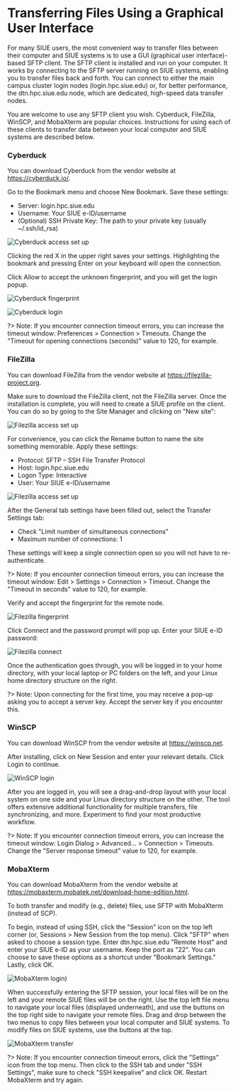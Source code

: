 # Transferring Files Using a Graphical User Interface

For many SIUE users, the most convenient way to transfer files between their computer and SIUE systems is to use a GUI (graphical user interface)-based SFTP client. The SFTP client is installed and run on your computer. It works by connecting to the SFTP server running on SIUE systems, enabling you to transfer files back and forth. You can connect to either the main campus cluster login nodes (login.hpc.siue.edu) or, for better performance, the dtn.hpc.siue.edu node, which are dedicated, high-speed data transfer nodes.

You are welcome to use any SFTP client you wish. Cyberduck, FileZilla, WinSCP, and MobaXterm are popular choices. Instructions for using each of these clients to transfer data between your local computer and SIUE systems are described below.

### Cyberduck

You can download Cyberduck from the vendor website at https://cyberduck.io/.

Go to the Bookmark menu and choose New Bookmark. Save these settings:

* Server: login.hpc.siue.edu
* Username: Your SIUE e-ID/username
* (Optional) SSH Private Key: The path to your private key (usually ~/.ssh/id_rsa)

![Cyberduck access set up](_media/data_management/cyberduck-create-bookmark.png ':size=50%')

Clicking the red X in the upper right saves your settings. Highlighting the bookmark and pressing Enter on your keyboard will open the connection.

Click Allow to accept the unknown fingerprint, and you will get the login popup.

![Cyberduck fingerprint](_media/data_management/cyberduck-fingerprint.png ':size=50%')

![Cyberduck login](_media/data_management/cyberduck-login.png ':size=50%')

?> Note: If you encounter connection timeout errors, you can increase the timeout window: Preferences > Connection > Timeouts. Change the "Timeout for opening connections (seconds)" value to 120, for example.

### FileZilla

You can download FileZilla from the vendor website at https://filezilla-project.org.

Make sure to download the FileZilla client, not the FileZilla server. Once the installation is complete, you will need to create a SIUE profile on the client. You can do so by going to the Site Manager and clicking on "New site":

![Filezilla access set up](_media/data_management/filezilla-access.png ':size=50%')

For convenience, you can click the Rename button to name the site something memorable. Apply these settings:

* Protocol: SFTP – SSH File Transfer Protocol
* Host: login.hpc.siue.edu
* Logon Type: Interactive
* User: Your SIUE e-ID/username

![Filezilla access set up](_media/data_management/filezilla-connections.png ':size=50%')

After the General tab settings have been filled out, select the Transfer Settings tab:

* Check "Limit number of simultaneous connections"
* Maximum number of connections: 1

These settings will keep a single connection open so you will not have to re-authenticate.

?> Note: If you encounter connection timeout errors, you can increase the timeout window: Edit > Settings > Connection > Timeout. Change the "Timeout in seconds" value to 120, for example.

Verify and accept the fingerprint for the remote node.

![Filezilla fingerprint](_media/data_management/filezilla-fingerprint.png ':size=30%')

Click Connect and the password prompt will pop up. Enter your SIUE e-ID password:

![Filezilla connect](_media/data_management/filezilla-password.png ':size=30%')

Once the authentication goes through, you will be logged in to your home directory, with your local laptop or PC folders on the left, and your Linux home directory structure on the right.

?> Note: Upon connecting for the first time, you may receive a pop-up asking you to accept a server key. Accept the server key if you encounter this.

### WinSCP

You can download WinSCP from the vendor website at https://winscp.net.

After installing, click on New Session and enter your relevant details. Click Login to continue.

![WinSCP login](_media/data_management/winscp-add-site.png ':size=50%')

After you are logged in, you will see a drag-and-drop layout with your local system on one side and your Linux directory structure on the other. The tool offers extensive additional functionality for multiple transfers, file synchronizing, and more. Experiment to find your most productive workflow.

?> Note: If you encounter connection timeout errors, you can increase the timeout window: Login Dialog > Advanced... > Connection > Timeouts. Change the "Server response timeout" value to 120, for example.

### MobaXterm
You can download MobaXterm from the vendor website at https://mobaxterm.mobatek.net/download-home-edition.html.

To both transfer and modify (e.g., delete) files, use SFTP with MobaXterm (instead of SCP).

To begin, instead of using SSH, click the "Session" icon on the top left corner (or, Sessions > New Session from the top menu). Click "SFTP" when asked to choose a session type. Enter dtn.hpc.siue.edu "Remote Host" and enter your SIUE e-ID as your username. Keep the port as "22". You can choose to save these options as a shortcut under "Bookmark Settings." Lastly, click OK.

![MobaXterm login](_media/data_management/mobaxterm-session.png ':size=50%'))

When successfully entering the SFTP session, your local files will be on the left and your remote SIUE files will be on the right. Use the top left file menu to navigate your local files (displayed underneath), and use the buttons on the top right side to navigate your remote files. Drag and drop between the two menus to copy files between your local computer and SIUE systems. To modify files on SIUE systems, use the buttons at the top.

![MobaXterm transfer](_media/data_management/mobaxterm-window.png ':size=50%')

?> Note: If you encounter connection timeout errors, click the "Settings" icon from the top menu. Then click to the SSH tab and under "SSH Settings", make sure to check "SSH keepalive" and click OK. Restart MobaXterm and try again.
